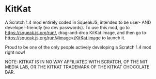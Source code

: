 # KitKat
A Scratch 1.4 mod entirely coded in SqueakJS; intended to be user- AND developer-friendly (no dev passwords). To use this mod, go to https://squeak.js.org/run/, drag-and-drop KitKat.image, and then go to https://squeak.js.org/run/#image=/KitKat.image to launch it.

Proud to be one of the only people actively developing a Scratch 1.4 mod right now!

NOTE: KITKAT IS IN NO WAY AFFILIATED WITH SCRATCH, OF THE MIT MEDIA LAB, OR THE KITKAT TRADEMARK OF THE KITKAT CHOCOLATE BAR.
